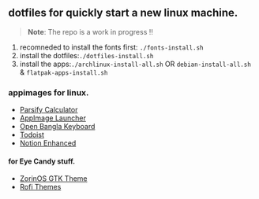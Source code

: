 ## dotfiles for quickly start a new linux machine.

> **Note**: The repo is a work in progress ‼️

1. recomneded to install the fonts first: `./fonts-install.sh` 
2. install the dotfiles:`./dotfiles-install.sh`
3. install the apps:`./archlinux-install-all.sh` OR `debian-install-all.sh` & `flatpak-apps-install.sh`

### **appimages for linux.**
- [Parsify Calculator](https://github.com/parsify-dev/desktop)  
- [AppImage Launcher](https://github.com/TheAssassin/AppImageLauncher/releases)
- [Open Bangla Keyboard](https://github.com/OpenBangla/OpenBangla-Keyboard)
- [Todoist](https://todoist.com/help/articles/how-to-install-todoist-on-linux#:~:text=version%20using%20AppImage-,Download,.,-Move%20it%20to)
- [Notion Enhanced](https://notion-enhancer.github.io/getting-started/installation#:~:text=x86_64%20build%20(enhanced)%3A%20.AppImage%2C%20.zip)

#### **for Eye Candy stuff.**

- [ZorinOS GTK Theme](https://github.com/ZorinOS/zorin-desktop-themes) 
- [Rofi Themes](https://github.com/adi1090x/rofi)